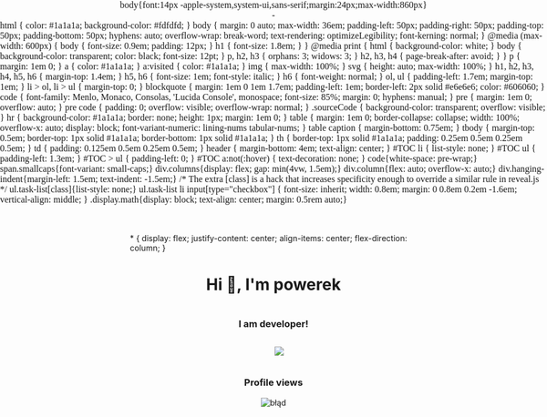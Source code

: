 <style>
  * {
    display: flex;
    justify-content: center;
    align-items: center;
    flex-direction: column;
  }
</style>
<h1>Hi 👋, I'm powerek</h1>
<h3>I am developer!</h3>

<a  href="https://github.com/powerekk?tab=repositories"><img align="center" style="position:relative; left:10px;" src="https://github-readme-stats.vercel.app/api/top-langs/?username=powerekk&layout=compact&title_color=2ecc71&icon_color=79ff97&text_color=9f9f9f&bg_color=151515"></a>

<h3 align="left">Profile views</h3>
<img src="https://profile-counter.glitch.me/%7BPawcineQ%7D/count.svg" alt="błąd" />
